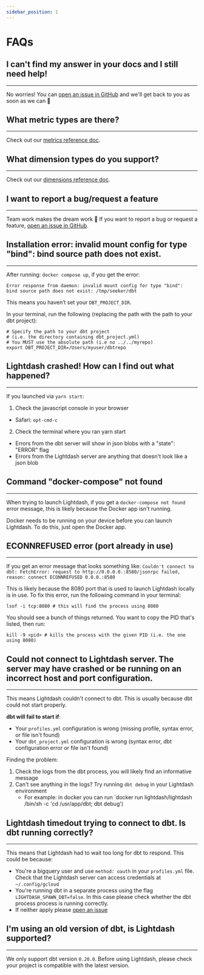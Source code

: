```yaml
---
sidebar_position: 1
---
```

# FAQs

## I can't find my answer in your docs and I still need help!

---
No worries! You can [open an issue in GitHub](https://github.com/lightdash/lightdash/issues/new/choose) and we'll get back to you as soon as we can 🙂

## What metric types are there?

---
Check out our [metrics reference doc](https://docs.lightdash.com/references/metrics).

## What dimension types do you support?

---
Check out our [dimensions reference doc](https://docs.lightdash.com/references/dimensions).

## I want to report a bug/request a feature

---
Team work makes the dream work 💪 If you want to report a bug or request a feature, [open an issue in GitHub](https://github.com/lightdash/lightdash/issues/new/choose).

## Installation error: invalid mount config for type "bind": bind source path does not exist.

---
After running: `docker compose up`, if you get the error:

```
Error response from daemon: invalid mount config for type "bind":
bind source path does not exist: /tmp/seeker/dbt
```

This means you haven’t set your `DBT_PROJECT_DIR`.

In your terminal, run the following (replacing the path with the path to your dbt project):

```
# Specify the path to your dbt project
# (i.e. the directory containing dbt_project.yml)
# You MUST use the absolute path (i.e no ../../myrepo)
export DBT_PROJECT_DIR=/Users/myuser/dbtrepo
```

## Lightdash crashed! How can I find out what happened?

---
If you launched via `yarn start`:
1. Check the javascript console in your browser
  - Safari: `opt-cmd-c`

2. Check the terminal where you ran yarn start
  - Errors from the dbt server will show in json blobs with a "state": "ERROR" flag
  - Errors from the Lightdash server are anything that doesn't look like a json blob

## Command "docker-compose" not found

---
When trying to launch Lightdash, if you get a `docker-compose not found` error message, this is likely because the Docker app isn't running.

Docker needs to be running on your device before you can launch Lightdash. To do this, just open the Docker app.

## ECONNREFUSED error (port already in use)

---
If you get an error message that looks something like:
`Couldn't connect to dbt: FetchError: request to http://0.0.0.0.:8580/jsonrpc failed, reason: connect ECONNREFUSED 0.0.0.:8580`

This is likely because the 8080 port that is used to launch Lightdash locally is in use. To fix this error, run the following command in your terminal:
```
lsof -i tcp:8080 # this will find the process using 8080
```

You should see a bunch of things returned. You want to copy the PID that's listed, then run:
```
kill -9 <pid> # kills the process with the given PID (i.e. the one using 8080)
```

## Could not connect to Lightdash server. The server may have crashed or be running on an incorrect host and port configuration.

---
This means Lightdash couldn't connect to dbt. This is usually because dbt could not start properly.

**dbt will fail to start if**:

* Your `profiles.yml` configuration is wrong (missing profile, syntax error, or file isn't found)
* Your `dbt_project.yml` configuration is wrong (syntax error, dbt configuration error or file isn't found)

Finding the problem:
1. Check the logs from the dbt process, you will likely find an informative message
2. Can't see anything in the logs? Try running `dbt debug` in your Lightdash environment
   * For example: in docker you can run `docker run lightdash/lightdash /bin/sh -c 'cd /usr/app/dbt; dbt debug')

## Lightdash timedout trying to connect to dbt. Is dbt running correctly?

---
This means that Lightdash had to wait too long for dbt to respond. This could be because:

* You're a bigquery user and use `method: oauth` in your `profiles.yml` file. Check that the Lightdash server can access 
credentials at `~/.config/gcloud`
* You're running dbt in a separate process using the flag `LIGHTDASH_SPAWN_DBT=false`. In this case please check whether
the dbt process process is running correctly.
* If neither apply please [open an issue](https://github.com/lightdash/lightdash/issues/new/choose)

## I'm using an old version of dbt, is Lightdash supported?

---
We only support dbt version `0.20.0`. Before using Lightdash, please check your project is compatible with the latest version.

